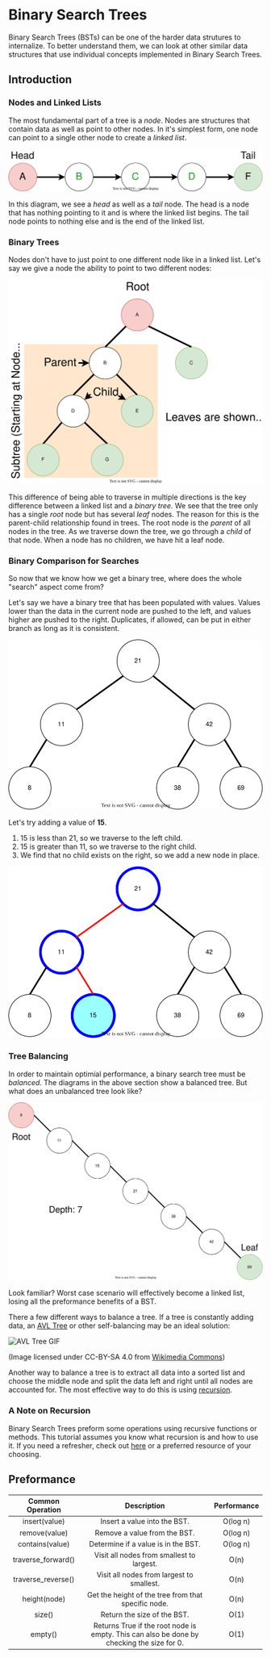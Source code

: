 # Binary Search Trees

Binary Search Trees (BSTs) can be one of the harder data strutures to internalize.
To better understand them, we can look at other similar data structures that use individual
concepts implemented in Binary Search Trees.

## Introduction

### Nodes and Linked Lists

The most fundamental part of a tree is a *node*. Nodes are structures that contain
data as well as point to other nodes. In it's simplest form, one node can point to a
single other node to create a *linked list*.

![diagram showing a linked list](pictures/nodes-linked-list.drawio.svg)

In this diagram, we see a *head* as well as a *tail* node. The head is a node that has nothing
pointing to it and is where the linked list begins. The tail node points to nothing else and is
the end of the linked list.

### Binary Trees

Nodes don't have to just point to one different node like in a linked list. Let's say we give
a node the ability to point to two different nodes:

![diagram showing a binary tree](pictures/binary-tree.drawio.svg)

This difference of being able to traverse in multiple directions is the key difference between
a linked list and a *binary tree*. We see that the tree only has a single *root* node but
has several *leaf* nodes. The reason for this is the parent-child relationship found in trees.
The root node is the *parent* of all nodes in the tree. As we traverse down the tree, we go
through a *child* of that node. When a node has no children, we have hit a leaf node.

### Binary Comparison for Searches

So now that we know how we get a binary tree, where does the whole "search" aspect come from?

Let's say we have a binary tree that has been populated with values. Values lower than the data
in the current node are pushed to the left, and values higher are pushed to the right.
Duplicates, if allowed, can be put in either branch as long as it is consistent.

![diagram showing a BST](pictures/bst-example.drawio.svg)

Let's try adding a value of **15**.

1. 15 is less than 21, so we traverse to the left child.
2. 15 is greater than 11, so we traverse to the right child.
3. We find that no child exists on the right, so we add a new node in place.

![diagram showing traversal of tree and addition of new node](pictures/bst-add-node-example.drawio.svg)

### Tree Balancing

In order to maintain optimial performance, a binary search tree must be *balanced*.
The diagrams in the above section show a balanced tree. But what does an unbalanced tree look like?

![diagram of an unbalanced tree](pictures/unbalanced-bst.drawio.svg)

Look familiar? Worst case scenario will effectively become a linked list, losing all the preformance
benefits of a BST.

There a few different ways to balance a tree. If a tree is constantly adding data, an
[AVL Tree](https://en.wikipedia.org/wiki/AVL_tree) or other self-balancing may be an ideal solution:

![AVL Tree GIF](https://upload.wikimedia.org/wikipedia/commons/f/fd/AVL_Tree_Example.gif)

(Image licensed under CC-BY-SA 4.0 from
[Wikimedia Commons](https://commons.wikimedia.org/wiki/File:AVL_Tree_Example.gif))

Another way to balance a tree is to extract all data into a sorted list and choose the middle node
and split the data left and right until all nodes are accounted for. The most effective way to do this
is using [recursion](#a-note-on-recursion).

### A Note on Recursion

Binary Search Trees preform some operations using recursive functions or methods.
This tutorial assumes you know what recursion is and how to use it.
If you need a refresher, check out [here](https://en.wikipedia.org/wiki/Recursion_(computer_science))
or a preferred resource of your choosing.

## Preformance

|  Common Operation  |                                         Description                                       | Performance |
|:------------------:|:-----------------------------------------------------------------------------------------:|:-----------:|
| insert(value)      | Insert a value into the BST.                                                              | O(log n)    |
| remove(value)      | Remove a value from the BST.                                                              | O(log n)    |
| contains(value)    | Determine if a value is in the BST.                                                       | O(log n)    |
| traverse_forward() | Visit all nodes from smallest to largest.                                                 | O(n)        |
| traverse_reverse() | Visit all nodes from largest to smallest.                                                 | O(n)        |
| height(node)       | Get the height of the tree from that specific node.                                       | O(n)        |
| size()             | Return the size of the BST.                                                               | O(1)        |
| empty()            | Returns True if the root node is empty. This can also be done by checking the size for 0. | O(1)        |

